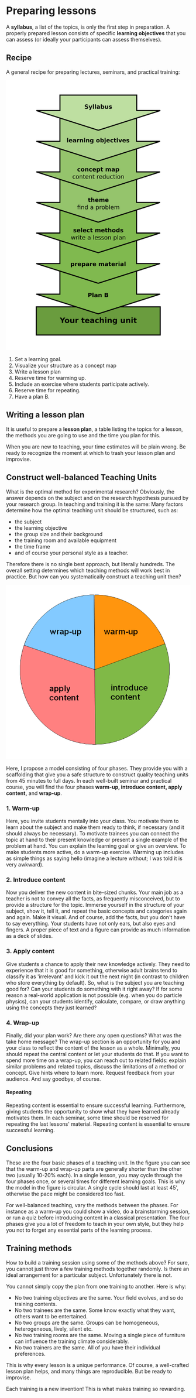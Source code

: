 
# Preparing lessons

A **syllabus**, a list of the topics, is only the first step in preparation. A properly prepared lesson consists of specific **learning objectives** that you can assess (or ideally your participants can assess themselves).


## Recipe

A general recipe for preparing lectures, seminars, and practical training:

![seven steps](../images/seven_steps.png)

1. Set a learning goal.
2. Visualize your structure as a concept map
3. Write a lesson plan
4. Reserve time for warming up.
5. Include an exercise where students participate actively.
6. Reserve time for repeating.
7. Have a plan B.

## Writing a lesson plan

It is useful to prepare a **lesson plan**, a table listing the topics for a lesson, the methods you are going to use and the time you plan for this.

When you are new to teaching, your time estimates will be plain wrong. Be ready to recognize the moment at which to trash your lesson plan and improvise.

## Construct well-balanced Teaching Units

What is the optimal method for experimental research? Obviously, the answer depends on the subject and on the research hypothesis pursued by your research group. In teaching and training it is the same: Many factors determine how the optimal teaching unit should be structured, such as:

* the subject
* the learning objective
* the group size and their background
* the training room and available equipment
* the time frame
* and of course your personal style as a teacher.

Therefore there is no single best approach, but literally hundreds. The overall setting determines which teaching methods will work best in practice. But how can you systematically construct a teaching unit then?

![teaching phases](../images/teaching_phases.png)

Here, I propose a model consisting of four phases. They provide you with a scaffolding that give you a safe structure to construct quality teaching units from 45 minutes to full days. In each well-built seminar and practical course, you will find the four phases **warm-up, introduce content, apply content,** and **wrap-up**.

### 1. Warm-up

Here, you invite students mentally into your class. You motivate them to learn about the subject and make them ready to think, if necessary (and it should always be necessary). To motivate trainees you can connect the topic at hand to their present knowledge or present a single example of the problem at hand. You can explain the learning goal or give an overview. To make students more active, do a warm-up exercise. Warming up includes as simple things as saying hello (imagine a lecture without; I was told it is very awkward).

### 2. Introduce content

Now you deliver the new content in bite-sized chunks. Your main job as a teacher is not to convey all the facts, as frequently misconceived, but to provide a structure for the topic. Immerse yourself in the structure of your subject, show it, tell it, and repeat the basic concepts and categories again and again. Make it visual. And of course, add the facts, but you don't have to say everything. Your students have not only ears, but also eyes and fingers. A proper piece of text and a figure can provide as much information as a deck of slides.

### 3. Apply content

Give students a chance to apply their new knowledge actively. They need to experience that it is good for something, otherwise adult brains tend to classify it as 'irrelevant' and kick it out the next night (in contrast to children who store everything by default). So, what is the subject you are teaching good for? Can your students do something with it right away? If for some reason a real-world application is not possible (e.g. when you do particle physics), can your students identify, calculate, compare, or draw anything using the concepts they just learned?

### 4. Wrap-up

Finally, did your plan work? Are there any open questions? What was the take home message? The wrap-up section is an opportunity for you and your class to reflect the content of the lesson as a whole. Minimally, you should repeat the central content or let your students do that. If you want to spend more time on a wrap-up, you can reach out to related fields: explain similar problems and related topics, discuss the limitations of a method or concept. Give hints where to learn more. Request feedback from your audience. And say goodbye, of course.

#### Repeating

Repeating content is essential to ensure successful learning. Furthermore, giving students the opportunity to show what they have learned already motivates them. In each seminar, some time should be reserved for repeating the last lessons' material. Repeating content is essential to ensure successful learning.

## Conclusions

These are the four basic phases of a teaching unit. In the figure you can see that the warm-up and wrap-up parts are generally shorter than the other two (usually 10-20% each). In a single lesson, you may cycle through the four phases once, or several times for different learning goals. This is why the model in the figure is circular. A single cycle should last at least 45', otherwise the pace might be considered too fast.

For well-balanced teaching, vary the methods between the phases. For instance as a warm-up you could show a video, do a brainstorming session, or run a quiz before introducing content in a classical presentation. The four phases give you a lot of freedom to teach in your own style, but they help you not to forget any essential parts of the learning process.

## Training methods

How to build a training session using some of the methods above? For sure, you cannot just throw a few training methods together randomly. Is there an ideal arrangement for a particular subject. Unfortunately there is not.

You cannot simply copy the plan from one training to another. Here is why:

* No two training objectives are the same. Your field evolves, and so do training contents.
* No two trainees are the same. Some know exactly what they want, others want to be entertained.
* No two groups are the same. Groups can be homogeneous, heterogeneous, lively, silent etc.
* No two training rooms are the same. Moving a single piece of furniture can influence the training climate considerably.
* No two trainers are the same. All of you have their individual preferences.

This is why every lesson is a unique performance. Of course, a well-crafted lesson plan helps, and many things are reproducible. But be ready to improvise.

Each training is a new invention! This is what makes training so rewarding.
